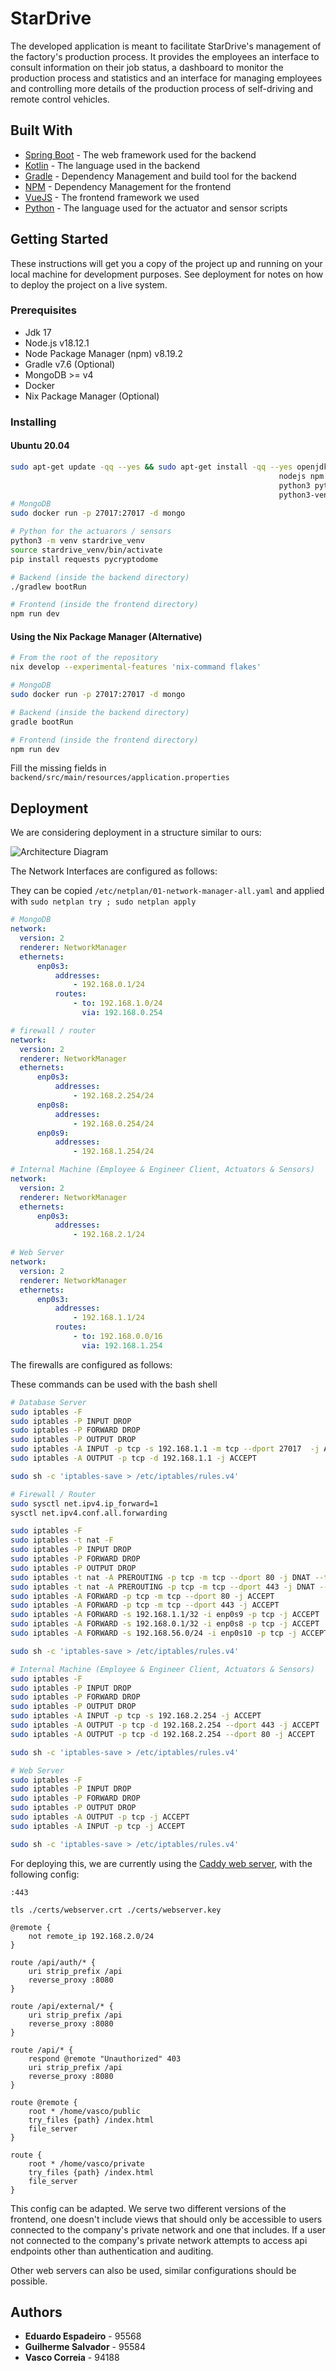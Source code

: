 # StarDrive

The developed application is meant to facilitate StarDrive's management of the factory's production process. It provides the employees an interface to consult information on their job status, a dashboard to monitor the production process and statistics and an interface for managing employees and controlling more details of the production process of self-driving and remote control vehicles.

## Built With

* [Spring Boot](https://spring.io/projects/spring-boot) - The web framework used for the backend
* [Kotlin](https://kotlinlang.org/) - The language used in the backend
* [Gradle](https://gradle.org/) - Dependency Management and build tool for the backend
* [NPM](https://www.npmjs.com/) - Dependency Management for the frontend
* [VueJS](https://vuejs.org/) - The frontend framework we used
* [Python](https://www.python.org/) - The language used for the actuator and sensor scripts

## Getting Started

These instructions will get you a copy of the project up and running on your local machine for development purposes. See deployment for notes on how to deploy the project on a live system.

### Prerequisites
- Jdk 17
- Node.js v18.12.1
- Node Package Manager (npm) v8.19.2
- Gradle v7.6 (Optional)
- MongoDB >= v4
- Docker
- Nix Package Manager (Optional)

### Installing


#### Ubuntu 20.04

```sh
sudo apt-get update -qq --yes && sudo apt-get install -qq --yes openjdk-17-jdk \
                                                            nodejs npm gradle \
                                                            python3 python3-pip \
                                                            python3-venv
# MongoDB
sudo docker run -p 27017:27017 -d mongo

# Python for the actuarors / sensors
python3 -m venv stardrive_venv
source stardrive_venv/bin/activate
pip install requests pycryptodome

# Backend (inside the backend directory)
./gradlew bootRun

# Frontend (inside the frontend directory)
npm run dev
```

#### Using the Nix Package Manager (Alternative)

```sh
# From the root of the repository
nix develop --experimental-features 'nix-command flakes'

# MongoDB
sudo docker run -p 27017:27017 -d mongo

# Backend (inside the backend directory)
gradle bootRun

# Frontend (inside the frontend directory)
npm run dev
```

Fill the missing fields in `backend/src/main/resources/application.properties`
## Deployment

We are considering deployment in a structure similar to ours:

![Architecture Diagram](Esquema.png)

The Network Interfaces are configured as follows:

They can be copied `/etc/netplan/01-network-manager-all.yaml` and applied with `sudo netplan try ; sudo netplan apply`
```yaml
# MongoDB
network:
  version: 2
  renderer: NetworkManager
  ethernets:
      enp0s3:
          addresses:
              - 192.168.0.1/24
          routes:
              - to: 192.168.1.0/24
                via: 192.168.0.254
```

```yaml
# firewall / router
network:
  version: 2
  renderer: NetworkManager
  ethernets:
      enp0s3:
          addresses:
              - 192.168.2.254/24
      enp0s8:
          addresses:
              - 192.168.0.254/24
      enp0s9:
          addresses:
              - 192.168.1.254/24
```

```yaml
# Internal Machine (Employee & Engineer Client, Actuators & Sensors)
network:
  version: 2
  renderer: NetworkManager
  ethernets:
      enp0s3:
          addresses:
              - 192.168.2.1/24
```

```yaml
# Web Server
network:
  version: 2
  renderer: NetworkManager
  ethernets:
      enp0s3:
          addresses:
              - 192.168.1.1/24
          routes:
              - to: 192.168.0.0/16
                via: 192.168.1.254
```

The firewalls are configured as follows:

These commands can be used with the bash shell
```sh
# Database Server
sudo iptables -F
sudo iptables -P INPUT DROP
sudo iptables -P FORWARD DROP
sudo iptables -P OUTPUT DROP
sudo iptables -A INPUT -p tcp -s 192.168.1.1 -m tcp --dport 27017  -j ACCEPT
sudo iptables -A OUTPUT -p tcp -d 192.168.1.1 -j ACCEPT

sudo sh -c 'iptables-save > /etc/iptables/rules.v4'
```

```sh
# Firewall / Router
sudo sysctl net.ipv4.ip_forward=1
sysctl net.ipv4.conf.all.forwarding

sudo iptables -F
sudo iptables -t nat -F
sudo iptables -P INPUT DROP
sudo iptables -P FORWARD DROP
sudo iptables -P OUTPUT DROP
sudo iptables -t nat -A PREROUTING -p tcp -m tcp --dport 80 -j DNAT --to-destination 192.168.1.1:443
sudo iptables -t nat -A PREROUTING -p tcp -m tcp --dport 443 -j DNAT --to-destination 192.168.1.1
sudo iptables -A FORWARD -p tcp -m tcp --dport 80 -j ACCEPT
sudo iptables -A FORWARD -p tcp -m tcp --dport 443 -j ACCEPT
sudo iptables -A FORWARD -s 192.168.1.1/32 -i enp0s9 -p tcp -j ACCEPT
sudo iptables -A FORWARD -s 192.168.0.1/32 -i enp0s8 -p tcp -j ACCEPT
sudo iptables -A FORWARD -s 192.168.56.0/24 -i enp0s10 -p tcp -j ACCEPT

sudo sh -c 'iptables-save > /etc/iptables/rules.v4'
```

```sh
# Internal Machine (Employee & Engineer Client, Actuators & Sensors)
sudo iptables -F
sudo iptables -P INPUT DROP
sudo iptables -P FORWARD DROP
sudo iptables -P OUTPUT DROP
sudo iptables -A INPUT -p tcp -s 192.168.2.254 -j ACCEPT
sudo iptables -A OUTPUT -p tcp -d 192.168.2.254 --dport 443 -j ACCEPT
sudo iptables -A OUTPUT -p tcp -d 192.168.2.254 --dport 80 -j ACCEPT

sudo sh -c 'iptables-save > /etc/iptables/rules.v4'
```

```sh
# Web Server
sudo iptables -F
sudo iptables -P INPUT DROP
sudo iptables -P FORWARD DROP
sudo iptables -P OUTPUT DROP
sudo iptables -A OUTPUT -p tcp -j ACCEPT
sudo iptables -A INPUT -p tcp -j ACCEPT

sudo sh -c 'iptables-save > /etc/iptables/rules.v4'
```

For deploying this, we are currently using the [Caddy web server](https://caddyserver.com/), with the following config:

```
:443

tls ./certs/webserver.crt ./certs/webserver.key

@remote {
    not remote_ip 192.168.2.0/24
}

route /api/auth/* {
    uri strip_prefix /api
    reverse_proxy :8080
}

route /api/external/* {
    uri strip_prefix /api
    reverse_proxy :8080
}

route /api/* {
    respond @remote "Unauthorized" 403
    uri strip_prefix /api
    reverse_proxy :8080
}

route @remote {
    root * /home/vasco/public
    try_files {path} /index.html
    file_server
}

route {
    root * /home/vasco/private
    try_files {path} /index.html
    file_server
}
```

This config can be adapted. We serve two different versions of the frontend, one doesn't include views that should only be accessible to users connected to the company's private network and one that includes. If a user not connected to the company's private network attempts to access api endpoints other than authentication and auditing.

Other web servers can also be used, similar configurations should be possible.


## Authors

* **Eduardo Espadeiro** - 95568
* **Guilherme Salvador** - 95584
* **Vasco Correia** - 94188
